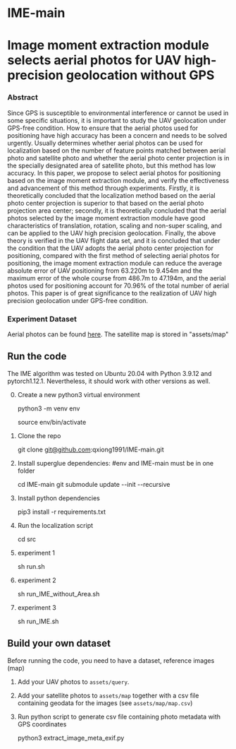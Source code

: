 # IME-main
# Image moment extraction module selects aerial photos for UAV high-precision geolocation without GPS

###  Abstract

Since GPS is susceptible to environmental interference or cannot be used in some specific situations, it is important to study the UAV geolocation under GPS-free condition. How to ensure that the aerial photos used for positioning have high accuracy has been a concern and needs to be solved urgently. Usually determines whether aerial photos can be used for localization based on the number of feature points matched between aerial photo and satellite photo and whether the aerial photo center projection is in the specially designated area of satellite photo, but this method has low accuracy. In this paper, we propose to select aerial photos for positioning based on the image moment extraction module, and verify the effectiveness and advancement of this method through experiments. Firstly, it is theoretically concluded that the localization method based on the aerial photo center projection is superior to that based on the aerial photo projection area center; secondly, it is theoretically concluded that the aerial photos selected by the image moment extraction module have good characteristics of translation, rotation, scaling and non-super scaling, and can be applied to the UAV high precision geolocation. Finally, the above theory is verified in the UAV flight data set, and it is concluded that under the condition that the UAV adopts the aerial photo center projection for positioning, compared with the first method of selecting aerial photos for positioning, the image moment extraction module can reduce the average absolute error of UAV positioning from 63.220m to 9.454m and the maximum error of the whole course from 486.7m to 47.194m, and the aerial photos used for positioning account for 70.96% of the total number of aerial photos. This paper is of great significance to the realization of UAV high precision geolocation under GPS-free condition.

### Experiment Dataset

Aerial photos can be found [here](https://utufi.sharepoint.com/:f:/s/msteams_0ed7e9/EsXaX0CKlpxIpOzVnUmn8-sB4yvmsxUohqh1d8nWKD9-BA?e=gPca2s).
The satellite map is stored in  "assets/map"

## Run the code

The IME algorithm was tested on Ubuntu 20.04 with Python 3.9.12 and pytorch1.12.1. Nevertheless, it should work with other versions as well.

   0. Create a new python3 virtual environment

      python3 -m venv env 

      source env/bin/activate

   1. Clone the repo
   
      git clone git@github.com:qxiong1991/IME-main.git
 
   2. Install superglue dependencies:        #env and IME-main must be in one folder
   
      cd IME-main
      git submodule update --init --recursive
      
   3. Install python dependencies
   
      pip3 install -r requirements.txt
      
   4. Run the localization script
   
      cd src

   5. experiment 1
   
      sh run.sh
      
   6. experiment 2
   
      sh run_IME_without_Area.sh
      
   7. experiment 3
   
      sh run_IME.sh

## Build your own  dataset

Before running the code, you need to have a dataset, reference images (map) 

   1. Add your UAV photos to ```assets/query```. 

   2. Add your satellite photos to ```assets/map``` together with a csv file containing geodata for the images (see ```assets/map/map.csv```) 

   3. Run python script to generate csv file containing photo metadata with GPS coordinates

      python3 extract_image_meta_exif.py




